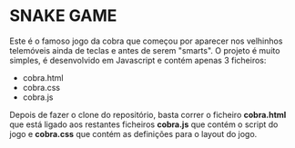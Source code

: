 # SNAKE GAME

Este é o famoso jogo da cobra que começou por aparecer nos velhinhos telemóveis ainda de teclas e antes de serem "smarts". O projeto é muito simples, é desenvolvido em Javascript e contém apenas 3 ficheiros:
- cobra.html
- cobra.css
- cobra.js

Depois de fazer o clone do repositório, basta correr o ficheiro **cobra.html** que está ligado aos restantes ficheiros **cobra.js** que contém o script do jogo e **cobra.css** que contém as definições para o layout do jogo.   

